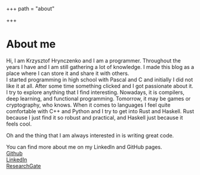 +++
path = "about"

+++

# About me

Hi, I am Krzysztof Hrynczenko and I am a programmer.
Throughout the years I have
and I am still gathering a lot of knowledge. I made this blog as a place where
I can store it and share it with others.  
I started programming in high school with Pascal and C and initially I did not
like it at all. After some time something clicked and I got passionate about it.
I try to explore anything that I find interesting. Nowadays, it is compilers,
deep learning, and functional programming. Tomorrow, it may be games or
cryptography, who knows. When it comes to languages I feel quite comfortable
with C++ and Python and I try to get into Rust and Haskell. Rust because I just
find it so robust and practical, and Haskell just because it feels cool.

Oh and the thing that I am always interested in is writing great code.

You can find more about me on my LinkedIn and GitHub pages.  
[Github](https://github.com/khrynczenko)  
[LinkedIn](https://www.linkedin.com/in/krzysztof-hrynczenko/)  
[ResearchGate](https://www.researchgate.net/profile/Krzysztof_Hrynczenko)
